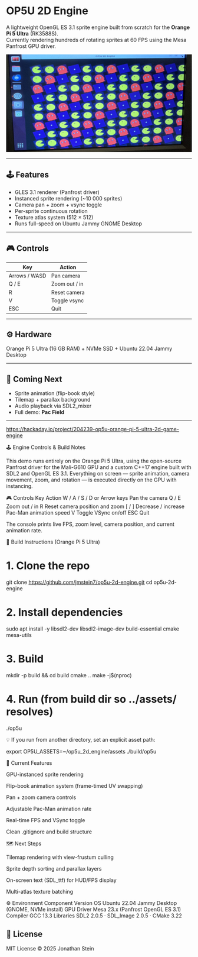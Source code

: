 # OP5U 2D Engine

A lightweight OpenGL ES 3.1 sprite engine built from scratch for the **Orange Pi 5 Ultra** (RK3588S).  
Currently rendering hundreds of rotating sprites at 60 FPS using the Mesa Panfrost GPU driver.

![Pac-Man grid demo](screenshots/pacman_grid.jpg)

---

## 🕹 Features
- GLES 3.1 renderer (Panfrost driver)
- Instanced sprite rendering (~10 000 sprites)
- Camera pan + zoom + vsync toggle
- Per-sprite continuous rotation
- Texture atlas system (512 × 512)
- Runs full-speed on Ubuntu Jammy GNOME Desktop

---

## 🎮 Controls
| Key | Action |
|-----|---------|
| Arrows / WASD | Pan camera |
| Q / E | Zoom out / in |
| R | Reset camera |
| V | Toggle vsync |
| ESC | Quit |

---

## ⚙ Hardware
Orange Pi 5 Ultra (16 GB RAM) + NVMe SSD + Ubuntu 22.04 Jammy Desktop

---

## 🔮 Coming Next
- Sprite animation (flip-book style)
- Tilemap + parallax background
- Audio playback via SDL2_mixer
- Full demo: **Pac Field**

---

https://hackaday.io/project/204239-op5u-orange-pi-5-ultra-2d-game-engine

🕹️ Engine Controls & Build Notes

This demo runs entirely on the Orange Pi 5 Ultra, using the open-source Panfrost driver for the Mali-G610 GPU and a custom C++17 engine built with SDL2 and OpenGL ES 3.1.
Everything on screen — sprite animation, camera movement, zoom, and rotation — is executed directly on the GPU with instancing.

🎮 Controls
Key	Action
W / A / S / D or Arrow keys	Pan the camera
Q / E	Zoom out / in
R	Reset camera position and zoom
[ / ]	Decrease / increase Pac-Man animation speed
V	Toggle VSync on/off
ESC	Quit

The console prints live FPS, zoom level, camera position, and current animation rate.

🧩 Build Instructions (Orange Pi 5 Ultra)
# 1. Clone the repo
git clone https://github.com/jmstein7/op5u-2d-engine.git
cd op5u-2d-engine

# 2. Install dependencies
sudo apt install -y libsdl2-dev libsdl2-image-dev build-essential cmake mesa-utils

# 3. Build
mkdir -p build && cd build
cmake ..
make -j$(nproc)

# 4. Run (from build dir so ../assets/ resolves)
./op5u


💡 If you run from another directory, set an explicit asset path:

export OP5U_ASSETS=~/op5u_2d_engine/assets
./build/op5u

🧠 Current Features

GPU-instanced sprite rendering

Flip-book animation system (frame-timed UV swapping)

Pan + zoom camera controls

Adjustable Pac-Man animation rate

Real-time FPS and VSync toggle

Clean .gitignore and build structure

🗺️ Next Steps

Tilemap rendering with view-frustum culling

Sprite depth sorting and parallax layers

On-screen text (SDL_ttf) for HUD/FPS display

Multi-atlas texture batching

⚙️ Environment
Component	Version
OS	Ubuntu 22.04 Jammy Desktop (GNOME, NVMe install)
GPU Driver	Mesa 23.x (Panfrost OpenGL ES 3.1)
Compiler	GCC 13.3
Libraries	SDL2 2.0.5 · SDL_Image 2.0.5 · CMake 3.22

## 📄 License
MIT License © 2025 Jonathan Stein
